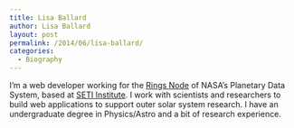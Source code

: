 ```yaml
---
title: Lisa Ballard
author: Lisa Ballard
layout: post
permalink: /2014/06/lisa-ballard/
categories:
  - Biography
---
```

I’m a web developer working for the [Rings Node][1] of NASA’s Planetary Data System, based at [SETI Institute][2]. I work with scientists and researchers to build web applications to support outer solar system research. I have an undergraduate degree in Physics/Astro and a bit of research experience.

 [1]: http://pds-rings.seti.org/
 [2]: http://www.seti.org/